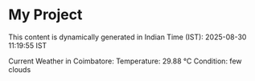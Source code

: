 # My Project

This content is dynamically generated in Indian Time (IST): 2025-08-30 11:19:55 IST


Current Weather in Coimbatore:
Temperature: 29.88 °C
Condition: few clouds

